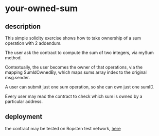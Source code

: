 # your-owned-sum

## description
This simple solidity exercise shows how to take ownership of a sum operation with 2 addendum.

The user ask the contract to compute the sum of two integers, via mySum method.

Contextually, the user becomes the owner of that operations, via the mapping SumIdOwnedBy, which maps sums array index to the original msg.sender.

A user can submit just one sum operation, so she can own just one sumID.

Every user may read the contract to check which sum is owned by a particular address.

## deployment

the contract may be tested on Ropsten test network, [here](https://ropsten.etherscan.io/address/0x9f2b94ff2ce7a45fd1483818d6e35fd9cfb51034)
